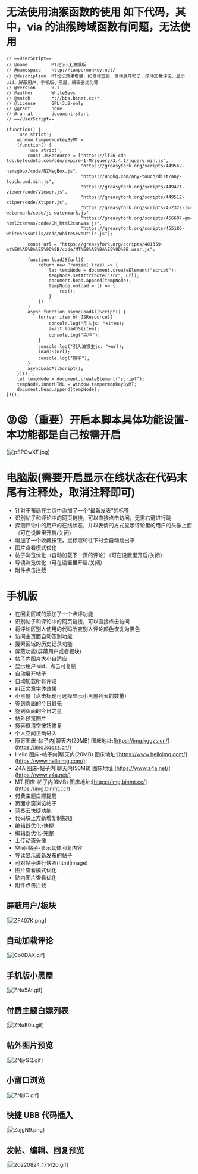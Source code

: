 # 无法使用油猴函数的使用 如下代码，其中，via 的油猴跨域函数有问题，无法使用

```
// ==UserScript==
// @name         MT论坛-无油猴版
// @namespace    http://tampermonkey.net/
// @description  MT论坛效果增强，如自动签到、自动展开帖子、滚动加载评论、显示uid、屏蔽用户、手机版小黑屋、编辑器优化等
// @version      0.1
// @author       WhiteSevs
// @match        *://bbs.binmt.cc/*
// @license      GPL-3.0-only
// @grant        none
// @run-at       document-start
// ==/UserScript==

(function() {
    'use strict';
    window.tampermonkeyByMT = `
    (function() {
        'use strict';
        const JSResource = ["https://lf26-cdn-tos.bytecdntp.com/cdn/expire-1-M/jquery/3.4.1/jquery.min.js",
                            "https://greasyfork.org/scripts/449562-nzmsgbox/code/NZMsgBox.js",
                            "https://unpkg.com/any-touch/dist/any-touch.umd.min.js",
                            "https://greasyfork.org/scripts/449471-viewer/code/Viewer.js",
                            "https://greasyfork.org/scripts/449512-xtiper/code/Xtiper.js",
                            "https://greasyfork.org/scripts/452322-js-watermark/code/js-watermark.js",
                            "https://greasyfork.org/scripts/456607-gm-html2canvas/code/GM_html2canvas.js",
                            "https://greasyfork.org/scripts/455186-whitesevsutils/code/WhiteSevsUtils.js"];

        const url = "https://greasyfork.org/scripts/401359-mt%E8%AE%BA%E5%9D%9B/code/MT%E8%AE%BA%E5%9D%9B.user.js";

        function loadJS(url){
            return new Promise( (res) => {
                let tempNode = document.createElement("script");
                tempNode.setAttribute("src", url);
                document.head.append(tempNode);
                tempNode.onload = () => {
                    res();
                }
            })
        }
        async function asyncLoadAllScript() {
            for(var item of JSResource){
                console.log("引入js: "+item);
                await loadJS(item);
                console.log("完毕");
            }
            console.log("引入油猴主js: "+url);
            loadJS(url);
            console.log("完毕");
        }
        asyncLoadAllScript();
    })();`;
    let tempNode = document.createElement("script");
    tempNode.innerHTML = window.tampermonkeyByMT;
    document.head.append(tempNode);
})();
```

# 😡😡（重要）开启本脚本具体功能设置-本功能都是自己按需开启

[![pSPOwXF.jpg](https://s1.ax1x.com/2023/01/03/pSPOwXF.jpg)]

# 电脑版(需要开启显示在线状态在代码末尾有注释处，取消注释即可)

- 针对于布局在主页中添加了一个“最新发表”的标签
- 识别帖子和评论中的网页链接，可以直接点击访问，无需右键进行跳
- 探测评论中的用户的在线状态，并以表情的方式显示评论里的用户的头像上面（可在设置里开启/关闭）
- 增加了一个收藏按钮，鼠标滚轮往下时会自动跳出来
- 图片查看模式优化
- 帖子浏览优化（自动加载下一页的评论）（可在设置里开启/关闭）
- 导读浏览优化（可在设置里开启/关闭）
- 附件点击拦截

# 手机版

- 在回复区域的添加了一个点评功能
- 识别帖子和评论中的网页链接，可以直接点击访问
- 将评论区别人使用的代码改变别人评论颜色恢复为黑色
- 访问主页面自动签到功能
- 搜索区域的历史记录功能
- 屏蔽功能(屏蔽用户或者板块)
- 帖子内图片大小自适应
- 显示用户 uid，点击可复制
- 自动展开帖子
- 自动加载所有评论
- 纠正文章字体效果
- 小黑屋（点击标题可选择显示小黑屋列表的数量）
- 签到页面的今日最先
- 签到页面的今日之星
- 帖外预览图片
- 搜索框清空按钮修复
- 个人空间正确进入
- 康哥图床-帖子内|聊天内(20MB) 图床地址:[https://img.kggzs.cn/](https://img.kggzs.cn/)
- Hello 图床-帖子内|聊天内(20MB) 图床地址:[https://www.helloimg.com/](https://www.helloimg.com/)
- Z4A 图床-帖子内|聊天内(50MB) 图床地址:[https://www.z4a.net/](https://www.z4a.net/)
- MT 图床-帖子内(6MB) 图床地址:[https://img.binmt.cc/](https://img.binmt.cc/)
- 付费主题白嫖提醒
- 页面小窗浏览帖子
- 蓝奏云快捷功能
- 代码块上方新增复制按钮
- 编辑器优化-快捷
- 编辑器优化-完整
- 上传动态头像
- 空间-帖子-显示具体回复内容
- 导读显示最新发布的帖子
- 可对帖子进行快照(html|image)
- 图片查看模式优化
- 贴内图片查看优化
- 附件点击拦截

## 屏蔽用户/板块

[![ZF407K.png](https://www.helloimg.com/images/2022/05/24/ZF407K.png)]

## 自动加载评论

[![Co0DAX.gif](https://www.helloimg.com/images/2021/06/25/Co0DAX.gif)]

## 手机版小黑屋

[![ZNu5At.gif](https://www.helloimg.com/images/2022/08/14/ZNu5At.gif)]

## 付费主题白嫖列表

[![ZNuB0u.gif](https://www.helloimg.com/images/2022/08/14/ZNuB0u.gif)]

## 帖外图片预览

[![ZNjyGQ.gif](https://www.helloimg.com/images/2022/08/14/ZNjyGQ.gif)]

## 小窗口浏览

[![ZNjjIC.gif](https://www.helloimg.com/images/2022/08/14/ZNjjIC.gif)]

## 快捷 UBB 代码插入

[![ZajgN9.png](https://www.helloimg.com/images/2022/05/27/ZajgN9.png)]

## 发帖、编辑、回复预览

[![20220824_171420.gif](http://cdn.img.kggzs.cn/uploads/img/2022/46/20226306394c5bb50.gif)]
